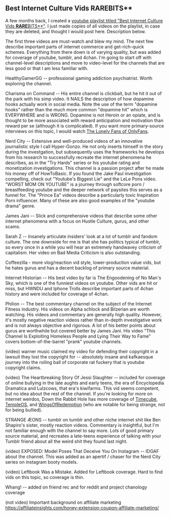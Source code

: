 ## Best Internet Culture Vids **RARE**BITS**

A few months back, I created a [youtube playlist titled "Best Internet Culture Vids **RARE**BITS**"](https://www.youtube.com/playlist?list=PLUMhB6YQV6_R9P0IoZ6ggi98GbBe4gPt8). I just made copies of all videos on the playlist, in case they are deleted, and thought I would post here. Description below.

The first three videos are must-watch and blew my mind. The next few describe important parts of internet commerce and get-rich-quick schemes. Everything from there down is of varying quality, but was added for coverage of youtube, tumblr, and 4chan. I'm going to start off with channel-level descriptions and move to video-level for the channels that are less good or that I am less familiar with.
 
HealthyGamerGG -- professional gaming addiction psychiatrist. Worth exploring the channel.
 
Charisma on Command -- His entire channel is clickbait, but he hit it out of the park with his simp video. It NAILS the description of how dopamine hooks actually work in social media. Note the use of the term "dopamine hooks" rather than the much more common "dopamine hit" which is EVERYWHERE and is WRONG. Dopamine is not Heroin or an opiate, and is thought to be more associated with reward anticipation and motivation than reward per se (although it is complicated).
If you want more primary-source interviews on this topic, I would watch [The Lonely Fans of OnlyFans](https://www.youtube.com/watch?v=djMojvschs0).
 
Nerd City -- Extensive and well-produced videos of an innovative journalistic style I call Hyper-Gonzo. He not only inserts himself in the story during the investgation, but subsequently uses the frameworks he develops from his research to successfully recreate the internet phenomena he describes, as in the "Try Hards" series or his youtube rating and monetization investigations. This channel is a passion project after he made his money off of HowToBasic. If you found the Jake Paul investigation compelling, check out "Youtube's Biggest Lie" and the LeLe Pons video. "WORST MOM ON YOUTUBE" is a journey through softcore porn / breastfeeding youtube and the deeper network of paysites this serves as a funnel for. The "Prince Ea" videos describe a particularly toxic Inspiration Porn influencer. Many of these are also good examples of the "youtube drama" genre.
 
James Jani -- Slick and comprehensive videos that describe some other internet phenomena with a focus on Hustle Culture, gurus, and other scams.
 
Sarah Z -- Insanely articulate insiders' look at a lot of tumblr and fandom culture. The one downside for me is that she has politics typical of tumblr, so every once in a while you will hear an extremely handwavey criticism of capitalism. Her video on Bad Media Criticism is also outstanding.
 
Coffeezilla - more vlog/reaction vid style, lower-production value vids, but he hates gurus and has a decent backlog of primary source material.
 
Internet Historian -- His best video by far is The Engoodening of No Man's Sky, which is one of the funniest videos on youtube. Other vids are hit or miss, but HWNDU and Iphone Trolls describe important parts of 4chan history and were included for coverage of 4chan.
 
Philion -- The best commentary channel on the subject of the Internet Fitness industry. His videos on Alpha schlock and Bilzerian are worth watching. His videos and commentary are generally high quality. However, it's mostly negative reaction videos rather than in-depth investigative work and is not always objective and rigorous. A lot of his better points about gurus are worthwhile but covered better by James Jani. His video "This Channel Is Exploiting Homeless People and Lying Their Way to Fame" covers bottom-of-the-barrel "prank" youtube channels.
 
(video) warner music claimed my video for defending their copyright in a lawsuit they lost the copyright for -- absolutely insane and kafkaesque journey into the roiling ball of corporate rat fuckery that is youtube copyright claims.
                                                                                                                                        
(video) The Heartbreaking Story Of Jessi Slaughter -- included for coverage of online bullying in the late aughts and early teens, the era of Encyclopedia Dramatica and Lulzcows, that era's kiwifarms. This vid seems competent, but no idea about the rest of the channel. If you're looking for more on internet weirdos, Down the Rabbit Hole has more coverage of [Timecube](https://www.youtube.com/watch?v=H7lWCqbgQnU), [TempleOS](https://www.youtube.com/watch?v=UCgoxQCf5Jg), and [WingsOfRedemption](https://www.youtube.com/watch?v=LNHbm7GBHwg) (who are notable for being strange, not for being bullied).
 
STRANGE ÆONS -- tumblr on tumblr and other niche internet shit like Ben Shapiro's sister, mostly reaction videos. Commentary is insightful, but I'm not familiar enough with the channel to say more. Lots of good primary source material, and recreates a late-teens experience of talking with your Tumblr friend about all the weird shit they found last night.

(video) EXPOSED: Model Poses That Deceive You On Instagram -- IDGAF about the channel. This was added as an apertif / chaser for the  Nerd City series on instagram booty models. 
                                 
(video) Leftbook Was a Mistake. Added for Leftbook coverage. Hard to find vids on this topic, so coverage is thin.

Whang! -- added on friend rec and for reddit and project chanology coverage

(not video) Important background on affiliate marketing https://affiliateinsights.com/honey-extension-coupon-affiliate-marketing/
